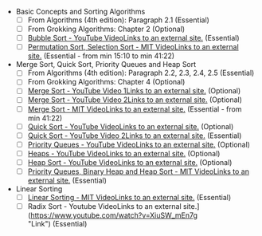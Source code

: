 - Basic Concepts and Sorting Algorithms 
    - [ ] From Algorithms (4th edition): Paragraph 2.1 (Essential) 
    - [ ] From Grokking Algorithms: Chapter 2 (Optional)  
    - [ ] [Bubble Sort - YouTube VideoLinks to an external site.](https://www.youtube.com/watch?v=6Gv8vg0kcHc "Link") (Essential)
    - [ ] [Permutation Sort, Selection Sort - MIT VideoLinks to an external site.](https://www.youtube.com/watch?v=oS9aPzUNG-s "Link") (Essential - from min 15:10 to min 41:22)
- Merge Sort, Quick Sort, Priority Queues and Heap Sort  
    - [ ] From Algorithms (4th edition): Paragraph 2.2, 2.3, 2.4, 2.5 (Essential)
    - [ ] From Grokking Algorithms: Chapter 4 (Optional)  
    - [ ] [Merge Sort - YouTube Video 1Links to an external site.](https://www.youtube.com/watch?v=4VqmGXwpLqc "Link") (Optional)  
    - [ ] [Merge Sort - YouTube Video 2Links to an external site.](https://www.youtube.com/watch?v=KF2j-9iSf4Q "Link") (Optional) 
    - [ ] [Merge Sort - MIT VideoLinks to an external site.](https://www.youtube.com/watch?v=oS9aPzUNG-s "Link") (Essential - from min 41:22)  
    - [ ] [Quick Sort - YouTube VideoLinks to an external site.](https://www.youtube.com/watch?v=Hoixgm4-P4M "Link") (Optional) 
    - [ ] [Quick Sort - YouTube Video 2Links to an external site.](https://www.youtube.com/watch?v=SLauY6PpjW4 "Link") (Essential) 
    - [ ] [Priority Queues - YouTube VideoLinks to an external site.](https://www.youtube.com/watch?v=ls6hnQkGFVQ "Link") (Optional)  
    - [ ] [Heaps - YouTube VideoLinks to an external site.](https://www.youtube.com/watch?v=t0Cq6tVNRBA "Link") (Optional)
    - [ ] [Heap Sort - YouTube VideoLinks to an external site.](https://www.youtube.com/watch?v=2DmK_H7IdTo "Link") (Optional)
    - [ ] [Priority Queues, Binary Heap and Heap Sort - MIT VideoLinks to an external site.](https://www.youtube.com/watch?v=Xnpo1atN-Iw "Link") (Essential) 
- Linear Sorting
	- [ ] [Linear Sorting - MIT VideoLinks to an external site.](https://www.youtube.com/watch?v=yndgIDO0zQQ "Link") (Essential)
	- [ ] Radix Sort - Youtube VideoLinks to an external site.](https://www.youtube.com/watch?v=XiuSW_mEn7g "Link") (Essential)